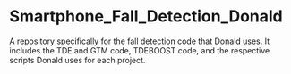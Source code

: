 Smartphone_Fall_Detection_Donald
================================

A repository specifically for the fall detection code that Donald uses. It includes the TDE and GTM code, TDEBOOST code, and the respective scripts Donald uses for each project.
